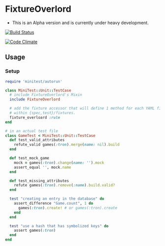 # FixtureOverlord

* This is an Alpha version and is currently under heavy development.

[![Build Status](https://travis-ci.org/revans/fixture_overlord.png)](https://travis-ci.org/revans/fixture_overlord)

[![Code Climate](https://codeclimate.com/badge.png)](https://codeclimate.com/github/revans/fixture_overlord)

## Usage

### Setup

```ruby
require 'minitest/autorun'

class MiniTest::Unit::TestCase
  # include FixtureOverlord's Mixin
  include FixtureOverlord

  # add the fixture accessor that will define 1 method for each YAML file
  # within {spec,test}/fixtures.
  fixture_overloard :rule
end

# in an actual test file
class GameTest < MiniTest::Unit::TestCase
  def test_valid_attributes
    refute_valid games(:tron).merge(name: nil).build
  end

  def test_mock_game
    mock = games(:tron).change(name: '').mock
    assert_equal '', mock.name
  end

  def test_missing_attributes
    refute games(:tron).remove(:name).build.valid?
  end

  test "creating an entry in the database" do
    assert_difference "Game.count", 1 do
      games(:tron).create! # or games(:tron).create
    end
  end

  test "use a hash that has symbolized keys" do
    assert games(:tron)
  end
end
```
